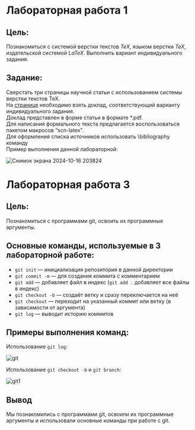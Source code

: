 # Лабораторная работа 1

## Цель:

Познакомиться с системой верстки текстов *TeX*, языком верстки *TeX*, издательской системой *LaTeX*. Выполнить вариант индивидуального задания.

## Задание:

Сверстать три страницы научной статьи с использованием системы верстки текстов TeX.  
На [странице](https://proc.ostis.net/proc/Proceedings%20OSTIS-2024.pdf) необходимо взять доклад, соответствующий варианту индивидуального задания.  
Доклад представлен в форме статьи в формате *.pdf.  
Для написания формального текста предлагается воспользоваться пакетом макросов “scn-latex”.   
Для оформления списка источников использовать \bibliography команду  
Пример выполнения данной лабораторной:

![Снимок экрана 2024-10-16 203824](https://github.com/user-attachments/assets/91b6947c-78a3-45a6-8366-f45b404ee5dc)

# Лабораторная работа 3

## Цель:

Познакомиться с программами git, освоить их программные аргументы.


## Основные команды, используемые в 3 лабораторной работе:

* `git init` — инициализация репозитория в данной директории
* `git commit -m` — для создания коммита с комментарием
* `git add` — добавляет файл в индекс (`git add .` добавляет все файлы в индекс)
* `git checkout -b` — создаёт ветку и сразу переключается на неё
* `git checkout` — переходит на указанный коммит или ветку (в зависимости от аргумента)
* `git log` — выводит историю коммитов

## Примеры выполнения команд:

Использование `git log`:

![git](https://github.com/user-attachments/assets/8e328090-5b8a-4691-8f9c-ea7e524c07a0)

Использование `git checkout -b` и `git branch`:

![git1](https://github.com/user-attachments/assets/0c8aea00-44ad-446c-ad6d-94453a427b88)


## Вывод

Мы познакомились с программами git, освоили их программные аргументы и использовали основные команды при работе с git.
